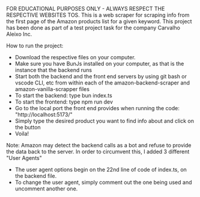 FOR EDUCATIONAL PURPOSES ONLY - ALWAYS RESPECT THE RESPECTIVE WEBSITES TOS. 
This is a web scraper for scraping info from the first page of the Amazon products list for a given keyword. 
This project has been done as part of a test project task for the company Carvalho Aleixo Inc. 

How to run the project: 
- Download the respective files on your computer. 
- Make sure you have BunJs installed on your computer, as that is the instance that the backend runs
- Start both the backend and the front end servers by using git bash or vscode CLI, etc from within each of the amazon-backend-scraper and amazon-vanilla-scrapper files
- To start the backend: type bun index.ts
- To start the frontend: type npm run dev 
- Go to the local port the front end provides when running the code: "http://localhost:5173/" 
- Simply type the desired product you want to find info about and click on the button 
- Voila!

Note: Amazon may detect the backend calls as a bot and refuse to provide the data back to the server. In order to circumvent this, I added 3 different "User Agents"
- The user agent options begin on the 22nd line of code of index.ts, on the backend file.
- To change the user agent, simply comment out the one being used and uncomment another one. 
